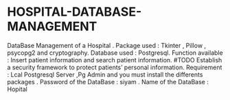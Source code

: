 # HOSPITAL-DATABASE-MANAGEMENT
DataBase Management of a Hospital .
Package used : Tkinter , Pillow , psycopg2 and cryptography.
Database used : Postgresql.
Function available :  Insert patient information and search patient information.
#TODO  Establish a security framework to protect patients’ personal information.
Requirement : Lcal Postgresql Server ,Pg Admin and you must install the differents packages .
Password of the DataBase : siyam .
Name of the DataBase : Hopital
